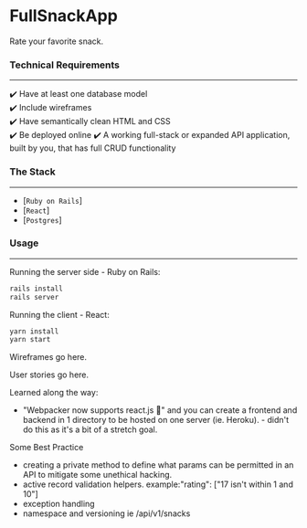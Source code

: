 # FullSnackApp

Rate your favorite snack.

### Technical Requirements

---

:heavy_check_mark: Have at least one database model <br>
:heavy_check_mark: Include wireframes <br>
:heavy_check_mark: Have semantically clean HTML and CSS <br>
:heavy_check_mark: Be deployed online
:heavy_check_mark: A working full-stack or expanded API application, built by you, that has full CRUD functionality

### The Stack

---

- [`Ruby on Rails`]
- [`React`]
- [`Postgres`]


### Usage

---

Running the server side - Ruby on Rails:

```sh
rails install
rails server
```

Running the client - React:

```sh
yarn install
yarn start
```
Wireframes go here. 

User stories go here. 

Learned along the way: 
- "Webpacker now supports react.js 🎉" and you can create a frontend and backend in 1 directory to be hosted on one server (ie. Heroku). - didn't do this as it's a bit of a stretch goal. 

Some Best Practice
- creating a private method to define what params can be permitted in an API to mitigate some unethical hacking. 
- active record validation helpers. example:"rating": ["17 isn't within 1 and 10"]
- exception handling
- namespace and versioning ie /api/v1/snacks